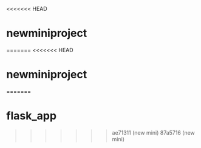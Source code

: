 <<<<<<< HEAD
# newminiproject
=======
<<<<<<< HEAD
# newminiproject
=======
# flask_app
>>>>>>> ae71311 (new mini)
>>>>>>> 87a5716 (new mini)
